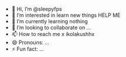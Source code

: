 - 👋 Hi, I’m @sleepyfps
- 👀 I’m interested in learn new things HELP ME
- 🌱 I’m currently learning nothing
- 💞️ I’m looking to collaborate on ...
- 📫 How to reach me x ikolakushhx
- 😄 Pronouns: ...
- ⚡ Fun fact: ...

<!---
sleepyfps/sleepyfps is a ✨ special ✨ repository because its `README.md` (this file) appears on your GitHub profile.
You can click the Preview link to take a look at your changes.
--->
